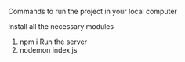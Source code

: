 Commands to run the project in your local computer

Install all the necessary modules
1. npm i
Run the server
2. nodemon index.js
